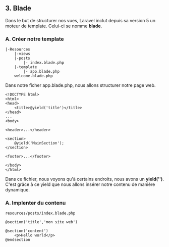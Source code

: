 ## 3. Blade
Dans le but de structurer nos vues, Laravel inclut depuis sa version 5 un moteur de template. Celui-ci se
nomme **blade**. 

### A. Créer notre template

```
|-Resources
    |-views
    |-posts
        |- index.blade.php
    |-template
        |- app.blade.php
    welcome.blade.php
```

Dans notre ficher app.blade.php, nous allons structurer notre page web.

```
<!DOCTYPE html>
<html>
<head>
    <title>@yield('title')</title>
</head>
...
<body>

<header>...</header>

<section>
    @yield('MainSection');
</section>

<footer>...</footer>

</body>
</html>

```

Dans ce fichier, nous voyons qu'à certains endroits, nous avons un **yield('')**. 
C'est grâce à ce yield que nous allons insérer notre contenu de manière dynamique.

### A. Implenter du contenu

```
resources/posts/index.blade.php
```

``` 
@section('title','mon site web')

@section('content')
    <p>Hello world</p>
@endsection

```

